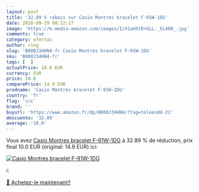 ```yaml
---
layout: post
title: '32.89 % rabais sur Casio Montres bracelet F-91W-1DG'
date: 2020-09-29 08:22:17
image: 'https://m.media-amazon.com/images/I/41aHXtD+GLL._SL400_.jpg'
comments: true
category: ofertas
author: ring
slug: 'B000J34HN4-fr Casio Montres bracelet F-91W-1DG'
sku: 'B000J34HN4-fr'
tags: [  ]
actualPrice: 10.0 EUR
currency: EUR
price: 10.0
comparePrice: 14.9 EUR
prodname: 'Casio Montres bracelet F-91W-1DG'
country: 'fr'
flag: '🇫🇷'
brand: ''
buyurl: 'https://www.amazon.fr/dp/B000J34HN4/?tag=tolees0d-21'
descuento: '32.89'
average: '10.0'
---
```


Vous avez [Casio Montres bracelet F-91W-1DG](https://www.amazon.fr/dp/B000J34HN4/?tag=tolees0d-21)  à  32.89 % de réduction, prix final  10.0 EUR (original: 14.9 EUR) ici:

[![Casio Montres bracelet F-91W-1DG](https://m.media-amazon.com/images/I/41aHXtD+GLL._SL400_.jpg)](https://www.amazon.fr/dp/B000J34HN4/?tag=tolees0d-21)

ℹ️:


[🛒 Achetez-le maintenant!!](https://www.amazon.fr/dp/B000J34HN4/?tag=tolees0d-21)
